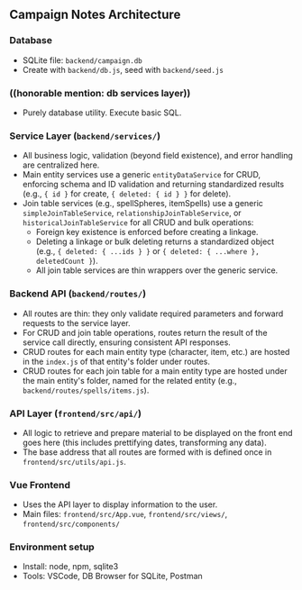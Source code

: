 
## Campaign Notes Architecture

### Database
- SQLite file: `backend/campaign.db`
- Create with `backend/db.js`, seed with `backend/seed.js`

### ((honorable mention: db services layer))
- Purely database utility. Execute basic SQL.

### Service Layer (`backend/services/`)
- All business logic, validation (beyond field existence), and error handling are centralized here.
- Main entity services use a generic `entityDataService` for CRUD, enforcing schema and ID validation and returning standardized results (e.g., `{ id }` for create, `{ deleted: { id } }` for delete).
- Join table services (e.g., spellSpheres, itemSpells) use a generic `simpleJoinTableService`, `relationshipJoinTableService`, or `historicalJoinTableService` for all CRUD and bulk operations:
    - Foreign key existence is enforced before creating a linkage.
    - Deleting a linkage or bulk deleting returns a standardized object (e.g., `{ deleted: { ...ids } }` or `{ deleted: { ...where }, deletedCount }`).
    - All join table services are thin wrappers over the generic service.

### Backend API (`backend/routes/`)
- All routes are thin: they only validate required parameters and forward requests to the service layer.
- For CRUD and join table operations, routes return the result of the service call directly, ensuring consistent API responses.
- CRUD routes for each main entity type (character, item, etc.) are hosted in the `index.js` of that entity's folder under routes.
- CRUD routes for each join table for a main entity type are hosted under the main entity's folder, named for the related entity (e.g., `backend/routes/spells/items.js`).

### API Layer (`frontend/src/api/`)
- All logic to retrieve and prepare material to be displayed on the front end goes here (this includes prettifying dates, transforming any data).
- The base address that all routes are formed with is defined once in `frontend/src/utils/api.js`.

### Vue Frontend
- Uses the API layer to display information to the user.
- Main files: `frontend/src/App.vue`, `frontend/src/views/`, `frontend/src/components/`

### Environment setup
- Install: node, npm, sqlite3
- Tools: VSCode, DB Browser for SQLite, Postman